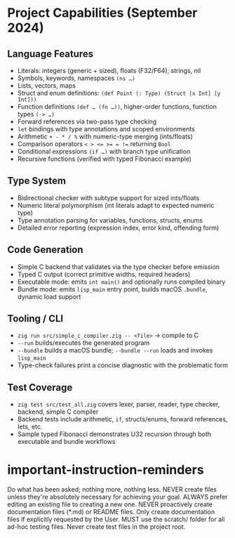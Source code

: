 # Project Capabilities (September 2024)

## Language Features
- Literals: integers (generic + sized), floats (F32/F64), strings, nil
- Symbols, keywords, namespaces `(ns …)`
- Lists, vectors, maps
- Struct and enum definitions: `(def Point (: Type) (Struct [x Int] [y Int]))`
- Function definitions `(def … (fn …))`, higher-order functions, function types `(-> …)`
- Forward references via two-pass type checking
- `let` bindings with type annotations and scoped environments
- Arithmetic `+ - * / %` with numeric-type merging (ints/floats)
- Comparison operators `< > <= >= = !=` returning `Bool`
- Conditional expressions `(if …)` with branch type unification
- Recursive functions (verified with typed Fibonacci example)

## Type System
- Bidirectional checker with subtype support for sized ints/floats
- Numeric literal polymorphism (int literals adapt to expected numeric type)
- Type annotation parsing for variables, functions, structs, enums
- Detailed error reporting (expression index, error kind, offending form)

## Code Generation
- Simple C backend that validates via the type checker before emission
- Typed C output (correct primitive widths, required headers)
- Executable mode: emits `int main()` and optionally runs compiled binary
- Bundle mode: emits `lisp_main` entry point, builds macOS `.bundle`, dynamic load support

## Tooling / CLI
- `zig run src/simple_c_compiler.zig -- <file>` → compile to C
- `--run` builds/executes the generated program
- `--bundle` builds a macOS bundle; `--bundle --run` loads and invokes `lisp_main`
- Type-check failures print a concise diagnostic with the problematic form

## Test Coverage
- `zig test src/test_all.zig` covers lexer, parser, reader, type checker, backend, simple C compiler
- Backend tests include arithmetic, `if`, structs/enums, forward references, lets, etc.
- Sample typed Fibonacci demonstrates U32 recursion through both executable and bundle workflows


# important-instruction-reminders
Do what has been asked; nothing more, nothing less.
NEVER create files unless they're absolutely necessary for achieving your goal.
ALWAYS prefer editing an existing file to creating a new one.
NEVER proactively create documentation files (*.md) or README files. Only create documentation files if explicitly requested by the User.
MUST use the scratch/ folder for all ad-hoc testing files. Never create test files in the project root.
